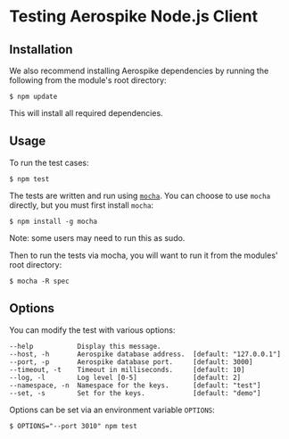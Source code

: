 # Testing Aerospike Node.js Client

## Installation

We also recommend installing Aerospike dependencies by running the following
from the module's root directory:

    $ npm update

This will install all required dependencies.

## Usage

To run the test cases:

    $ npm test

The tests are written and run using [`mocha`](http://visionmedia.github.io/mocha).
You can choose to use `mocha` directly, but you must first install `mocha`:

    $ npm install -g mocha

Note: some users may need to run this as sudo.

Then to run the tests via mocha, you will want to run it from the modules' root
directory:

    $ mocha -R spec

## Options

You can modify the test with various options:

    --help           Display this message.
    --host, -h       Aerospike database address.  [default: "127.0.0.1"]
    --port, -p       Aerospike database port.     [default: 3000]
    --timeout, -t    Timeout in milliseconds.     [default: 10]
    --log, -l        Log level [0-5]              [default: 2]
    --namespace, -n  Namespace for the keys.      [default: "test"]
    --set, -s        Set for the keys.            [default: "demo"]

Options can be set via an environment variable `OPTIONS`:

    $ OPTIONS="--port 3010" npm test
